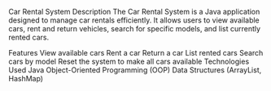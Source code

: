 Car Rental System
Description
The Car Rental System is a Java application designed to manage car rentals efficiently. It allows users to view available cars, rent and return vehicles, search for specific models, and list currently rented cars.

Features
View available cars
Rent a car
Return a car
List rented cars
Search cars by model
Reset the system to make all cars available
Technologies Used
Java
Object-Oriented Programming (OOP)
Data Structures (ArrayList, HashMap)
